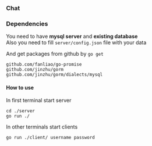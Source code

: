 ### Chat

### Dependencies
You need to have **mysql server** and **existing database**  
Also you need to fill `server/config.json` file with your data  

And get packages from github by `go get`
```
github.com/fanliao/go-promise
github.com/jinzhu/gorm
github.com/jinzhu/gorm/dialects/mysql
```

#### How to use
In first terminal start server
```
cd ./server
go run ./
```

In other terminals start clients
```
go run ./client/ username password
```